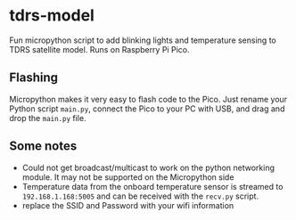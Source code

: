 # tdrs-model
Fun micropython script to add blinking lights and temperature sensing to TDRS satellite model. Runs on Raspberry Pi Pico.

## Flashing
Micropython makes it very easy to flash code to the Pico. Just rename your Python script `main.py`, connect the Pico to your PC with USB, and drag and drop the `main.py` file. 

## Some notes
- Could not get broadcast/multicast to work on the python networking module. It may not be supported on the Micropython side
- Temperature data from the onboard temperature sensor is streamed to `192.168.1.168:5005` and can be received with the `recv.py` script.
- replace the SSID and Password with your wifi information
